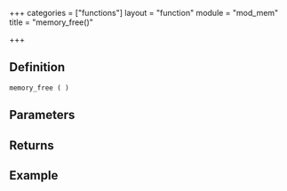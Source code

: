 +++
categories = ["functions"]
layout = "function"
module = "mod_mem"
title = "memory_free()"

+++

## Definition

    memory_free ( )

## Parameters

## Returns

## Example
